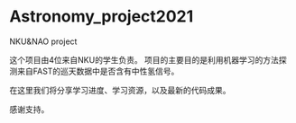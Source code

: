 # Astronomy_project2021
NKU&amp;NAO project

这个项目由4位来自NKU的学生负责。
项目的主要目的是利用机器学习的方法探测来自FAST的巡天数据中是否含有中性氢信号。

在这里我们将分享学习进度、学习资源，以及最新的代码成果。

感谢支持。



